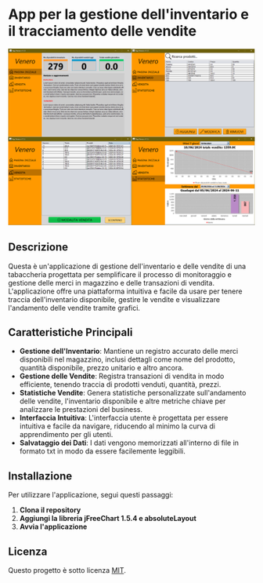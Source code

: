 # App per la gestione dell'inventario e il tracciamento delle vendite

![Gui Applicazione](app.png)

## Descrizione

Questa è un'applicazione di gestione dell'inventario e delle vendite  di una tabaccheria progettata per semplificare il processo di monitoraggio e gestione delle merci in magazzino e delle transazioni di vendita. L'applicazione offre una piattaforma intuitiva e facile da usare per tenere traccia dell'inventario disponibile, gestire le vendite e visualizzare l'andamento delle vendite tramite grafici.

## Caratteristiche Principali

- **Gestione dell'Inventario**: Mantiene un registro accurato delle merci disponibili nel magazzino, inclusi dettagli come nome del prodotto, quantità disponibile, prezzo unitario e altro ancora.
- **Gestione delle Vendite**: Registra transazioni di vendita in modo efficiente, tenendo traccia di prodotti venduti, quantità, prezzi.
- **Statistiche Vendite**: Genera statistiche personalizzate sull'andamento delle vendite, l'inventario disponibile e altre metriche chiave per analizzare le prestazioni del business.
- **Interfaccia Intuitiva**: L'interfaccia utente è progettata per essere intuitiva e facile da navigare, riducendo al minimo la curva di apprendimento per gli utenti.
- **Salvataggio dei Dati**: I dati vengono memorizzati all'interno di file in formato txt in modo da essere facilemente leggibili.

## Installazione

Per utilizzare l'applicazione, segui questi passaggi:

1. **Clona il repository**
2. **Aggiungi la libreria jFreeChart 1.5.4 e absoluteLayout**
3. **Avvia l'applicazione**

## Licenza

Questo progetto è sotto licenza [MIT](LICENSE).
